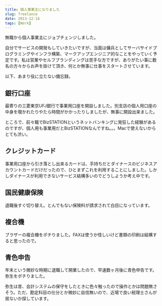 ```yaml
---
title: 個人事業主になりました
slug: freelance
date: 2013-12-16
tags: [Work]
---
```


無職から個人事業主にジョブチェンジしました。

自分でサービスの開発もしていきたいですが、当面は傭兵としてサーバサイドプログラミングやインフラ構築、マークアップエンジニア的なことをやっていく予定です。私は営業やセルフブランディングは苦手な方ですが、ありがたい事に数名の方々からお声を掛けて頂き、何とか無事に仕事をスタートさせています。

以下、あまり役に立たない備忘録。

## 銀行口座

最寄りの三菱東京UFJ銀行で事業用口座を開設しました。別支店の個人用口座の中身を覗かれたりやたら時間がかかったりしましたが、無事に開設出来ました。

ところで、前々職でBizSTATIONというネットバンキングに発狂した経験があるのですが、個人用も事業用だとBizSTATIONなんですね。。。Macで使えないからとても渋い。

## クレジットカード

事業用口座から引き落とし出来るカードは、手持ちだとダイナースのビジネスアカウントカードだけだったので、ひとまずこれを利用することにしました。しかしダイナースが利用できないサービス結構多いのでどうしようか考え中です。

## 国民健康保険

退職後すぐ切り替え。とんでもない保険料が請求されて白目になっています。

## 複合機

ブラザーの複合機をポチりました。FAXは使うか怪しいけど書類の印刷は結構すると思ったので。

## 青色申告

年末という微妙な時期に退職して開業したので、早速数ヶ月後に青色申告です。弥生をポチりました。

弥生は昔、会計システムの保守をしたときに色々触ったので操作とかは問題無さそう。ただ、勘定科目の仕分とか微妙に自信無いので、近場で良い税理士さんが居ないか探しています。
